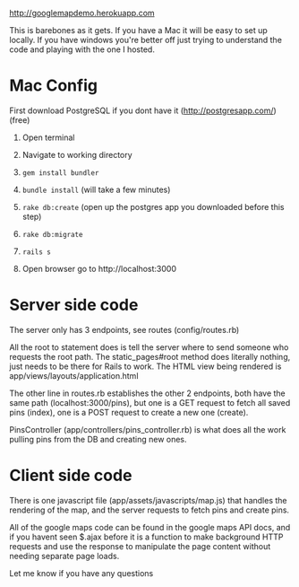 http://googlemapdemo.herokuapp.com

This is barebones as it gets.  If you have a Mac it will be easy to set up locally.  If you have windows you're better off just trying to understand the code and playing with the one I hosted.

# Mac Config
First download PostgreSQL if you dont have it (http://postgresapp.com/) (free)

1. Open terminal

2. Navigate to working directory

3. `gem install bundler`

4. `bundle install` (will take a few minutes)

5. `rake db:create` (open up the postgres app you downloaded before this step)

6. `rake db:migrate`

7. `rails s`

8. Open browser go to http://localhost:3000


# Server side code
The server only has 3 endpoints, see routes (config/routes.rb)

All the root to statement does is tell the server where to send someone who requests the root path. The static_pages#root method does literally nothing, just needs to be there for Rails to work.  The HTML view being rendered is app/views/layouts/application.html

The other line in routes.rb establishes the other 2 endpoints, both have the same path (localhost:3000/pins), but one is a GET request to fetch all saved pins (index), one is a POST request to create a new one (create).

PinsController (app/controllers/pins_controller.rb) is what does all the work pulling pins from the DB and creating new ones.

# Client side code
There is one javascript file  (app/assets/javascripts/map.js) that handles the rendering of the map, and the server requests to fetch pins and create pins.

All of the google maps code can be found in the google maps API docs, and if you havent seen $.ajax before it is a function to make background HTTP requests and use the response to manipulate the page content without needing separate page loads.


Let me know if you have any questions
